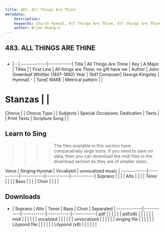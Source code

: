 ```yaml
---
title: 483. All Things Are Thine
metadata:
    description: 
    keywords: Church Hymnal, All Things Are Thine, All things are Thine; no gift have we, 
    author: Brian Onang'o
---
```



## 483. ALL THINGS ARE THINE

```txt

```

- |   -  |
-------------|------------|
Title | All Things Are Thine |
Key | A Major |
Titles |  |
First Line | All things are Thine; no gift have we |
Author | John Greenleaf Whittier (1807-1892)
Year | 1941
Composer| George Kingsley |
Hymnal|  - |
Tune| WARE |
Metrical pattern | |
# Stanzas |  |
Chorus |  |
Chorus Type |  |
Subjects | Special Occasions: Dedication |
Texts |  |
Print Texts | 
Scripture Song |  |
  
## Learn to Sing

>>>> The files available in this section have comparatively large sizes. If you need to save on data, then you can download the midi files in the download section as they are of smaller sizes.

Voice |  Singing Hymnal | Vocalized | unvocalized music |
-------------|------------|------------|------------|------------|
Soprano | | | |
Alto | | | |
Tenor | | | |
Bass | | | |
Choir | | | |

## Downloads

- |  Soprano | Alto | Tenor | Bass | Choir | Separated |
-------------|------------|------------|------------|------------|
pdf | | | | | |
pdf(x8) | | | | | |
midi | | | | | |
vocalized | | | | | |
unvocalized | | | | | |
singing file | | | | | |
Lilypond file | | | | | |
Lilypond (x8) | | | | | |
  